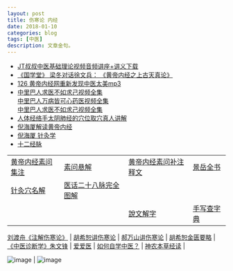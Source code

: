 ```yaml
---
layout: post
title: 伤寒论 内经 
date: 2018-01-10
categories: blog
tags: [中医]
description: 文章金句。
---
```


- [JT叔叔中医基础理论视频音频讲座+讲义下载](http://daoyi.yuexinli.com/11692.html)
- [《国学堂》 梁冬对话徐文兵： 《黄帝内经之上古天真论》](https://www.bilibili.com/video/av6209897/?from=search&seid=1611147863375217739)
- [ 126 黄帝内经网重新发现中医太美mp3](https://pan.baidu.com/s/1eS59Dey#list/path=%2F&parentPath=%2F)
- [中里巴人求医不如求己视频全集](http://www.huangdineijing.com/forum-123-1.html)<br>
[中里巴人万病皆可心药医视频全集](http://v.youku.com/v_show/id_XMTcyODMyNDc4NA==.html?spm=a2hzp.8253876.0.0&f=28194530)<br>
[中里巴人求医不如求己视频全集](http://v.youku.com/v_show/id_XMTcyODEwMDk0NA==.html?spm=a2hzp.8253876.0.0&f=28194534)
- [人体经络手太阴肺经的穴位取穴真人讲解](http://v.youku.com/v_show/id_XMTY3NzI0NTAw.html?spm=a2h0j.8191423.playlist_content.5~5~5~A&&f=4399562&from=y1.2-3.4.1)
- [倪海厦解读黄帝内经](http://www.360doc.com/content/17/0330/14/1537536_641405288.shtml)
- [倪海厦 针灸学](http://v.knowwing.com/CTYX/ZYX/17772e42b59d74cf.html)<br>
- [十二经脉](http://www.quanxue.cn/CT_ZhongYi/JingLuoIndex.html)

<p>
  </p>


<table>
<tr><td><a href="http://www.tcm100.com/user/hdnjswjz/index.htm" target="_blank">黄帝内经素问集注</a></td><td><a href="http://www.zysj.com.cn/lilunshuji/suwenxuanjie/index.html" target="_blank">素问悬解</a></td><td>
<a href="http://yuedu.163.com/source/c0cf0cfcfbc44677b51a61131e135a6e_4" target="_blank">黄帝内经素问补注释文</a></td><td>
<a href="http://www.zysj.com.cn/lilunshuji/jingyuequanshu/" target="_blank">景岳全书</a></td></tr>

<tr><td><a href="https://wenku.baidu.com/view/9ec8f50ebb68a98271fefa3c.html?pn=51" target="_blank">针灸穴名解</a></td><td><a href="https://www.ddvip.com/weixin/20171127A0UR2T00.html)" target="_blank">医话二十八脉完全图解</a></td><td></td><td></td></tr>

<tr><td></td><td> </td><td><a href="http://www.zdic.net/z/swjz/" target="_blank">說文解字</a></td><td><a href="http://www.cilin.org/zidian/shouxie.html" target="_blank">手写查字典</a></td></tr>
</table>

<p>
  </p>

  
[刘渡舟《注解伤寒论》](https://www.bilibili.com/video/av5279105/?from=search&seid=10505123308258717645#page=26) | [胡希恕讲伤寒论](https://www.bilibili.com/video/av16137342/) | [郝万山讲伤寒论](https://www.bilibili.com/video/av5299854/?from=search&seid=16757318033254442277#page=3) | [胡希恕金匮要略](http://www.huangdineijing.com/forum-105-1.html) | 
[《中医诊断学》朱文锋](https://www.bilibili.com/video/av8791208/?from=search&seid=17837577599471993887#page=3) | [爱爱医](http://signin.iiyi.com/) | [如何自学中医？](https://www.zhihu.com/question/19796475) | [神农本草经读](https://www.zhinuo.space/essence/1731887717.html) | 

<p>
  </p>

![image](http://img.mp.sohu.com/q_70,c_zoom,w_640/upload/20170723/967e95a068cc4f9791acb71a4b5ab70a_th.jpg) | ![image](http://www.med66.com/upload/html/2016/09/yl180501.png)
